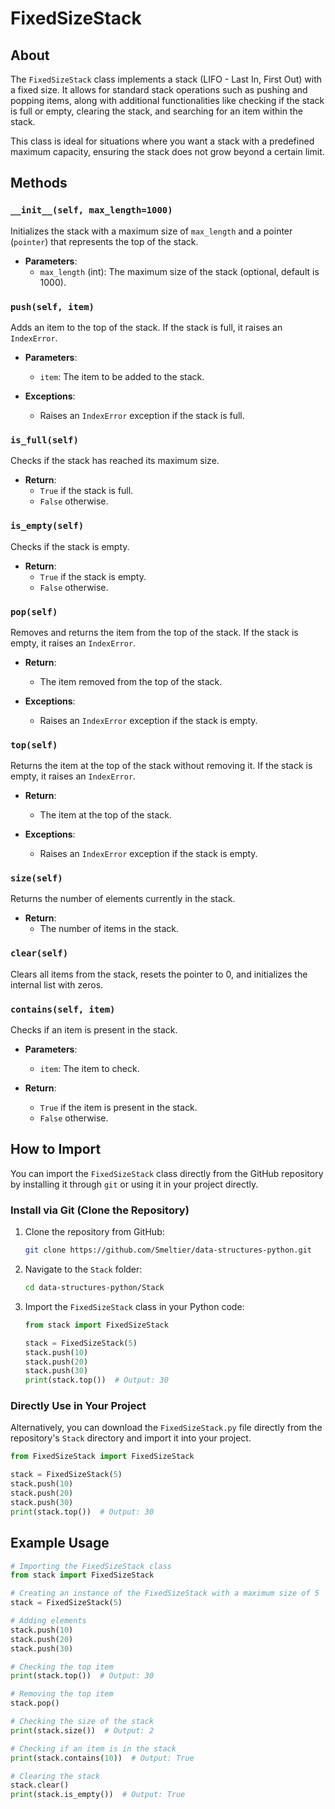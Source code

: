 # FixedSizeStack

## About

The `FixedSizeStack` class implements a stack (LIFO - Last In, First Out) with a fixed size. It allows for standard stack operations such as pushing and popping items, along with additional functionalities like checking if the stack is full or empty, clearing the stack, and searching for an item within the stack.

This class is ideal for situations where you want a stack with a predefined maximum capacity, ensuring the stack does not grow beyond a certain limit.

## Methods

### `__init__(self, max_length=1000)`
Initializes the stack with a maximum size of `max_length` and a pointer (`pointer`) that represents the top of the stack.

- **Parameters**:
  - `max_length` (int): The maximum size of the stack (optional, default is 1000).

### `push(self, item)`
Adds an item to the top of the stack. If the stack is full, it raises an `IndexError`.

- **Parameters**:
  - `item`: The item to be added to the stack.

- **Exceptions**:
  - Raises an `IndexError` exception if the stack is full.

### `is_full(self)`
Checks if the stack has reached its maximum size.

- **Return**:
  - `True` if the stack is full.
  - `False` otherwise.

### `is_empty(self)`
Checks if the stack is empty.

- **Return**:
  - `True` if the stack is empty.
  - `False` otherwise.

### `pop(self)`
Removes and returns the item from the top of the stack. If the stack is empty, it raises an `IndexError`.

- **Return**:
  - The item removed from the top of the stack.

- **Exceptions**:
  - Raises an `IndexError` exception if the stack is empty.

### `top(self)`
Returns the item at the top of the stack without removing it. If the stack is empty, it raises an `IndexError`.

- **Return**:
  - The item at the top of the stack.

- **Exceptions**:
  - Raises an `IndexError` exception if the stack is empty.

### `size(self)`
Returns the number of elements currently in the stack.

- **Return**:
  - The number of items in the stack.

### `clear(self)`
Clears all items from the stack, resets the pointer to 0, and initializes the internal list with zeros.

### `contains(self, item)`
Checks if an item is present in the stack.

- **Parameters**:
  - `item`: The item to check.

- **Return**:
  - `True` if the item is present in the stack.
  - `False` otherwise.

## How to Import

You can import the `FixedSizeStack` class directly from the GitHub repository by installing it through `git` or using it in your project directly.

### Install via Git (Clone the Repository)

1. Clone the repository from GitHub:
   ```bash
   git clone https://github.com/Smeltier/data-structures-python.git
   ```

2. Navigate to the `Stack` folder:
   ```bash
   cd data-structures-python/Stack
   ```

3. Import the `FixedSizeStack` class in your Python code:
   ```python
   from stack import FixedSizeStack

   stack = FixedSizeStack(5)
   stack.push(10)
   stack.push(20)
   stack.push(30)
   print(stack.top())  # Output: 30
   ```

### Directly Use in Your Project

Alternatively, you can download the `FixedSizeStack.py` file directly from the repository's `Stack` directory and import it into your project.

```python
from FixedSizeStack import FixedSizeStack

stack = FixedSizeStack(5)
stack.push(10)
stack.push(20)
stack.push(30)
print(stack.top())  # Output: 30
```

## Example Usage

```python
# Importing the FixedSizeStack class
from stack import FixedSizeStack

# Creating an instance of the FixedSizeStack with a maximum size of 5
stack = FixedSizeStack(5)

# Adding elements
stack.push(10)
stack.push(20)
stack.push(30)

# Checking the top item
print(stack.top())  # Output: 30

# Removing the top item
stack.pop()

# Checking the size of the stack
print(stack.size())  # Output: 2

# Checking if an item is in the stack
print(stack.contains(10))  # Output: True

# Clearing the stack
stack.clear()
print(stack.is_empty())  # Output: True
```
